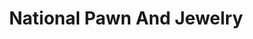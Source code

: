 ---
title: "National Pawn And Jewelry"
url: /raleigh/national-pawn-and-jewelry/
shop: pawnbroker
---